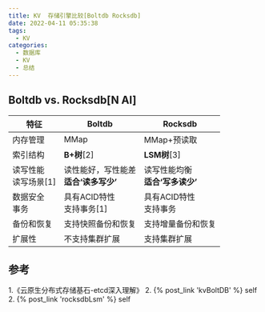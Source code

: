 ```yaml
---
title: KV  存储引擎比较[Boltdb Rocksdb]
date: 2022-04-11 05:35:38
tags:
  - KV
categories: 
  - 数据库
  - KV
  - 总结
---
```



<p></p>
<!-- more -->

## Boltdb vs.  Rocksdb[N AI]


| 特征 | Boltdb | Rocksdb |
| --- | --- | --- |
| 内存管理 | MMap | MMap+预读取 |
| 索引结构 | **B+树**[2] | **LSM树**[3] |
| 读写性能<br>读写场景[1] | 读性能好，写性能差<br/>**适合‘读多写少’** | 读写性能均衡<br/>**适合‘写多读少’** |
| 数据安全<br>事务 | 具有ACID特性<br>支持事务[1] | 具有ACID特性<br>支持事务 |
| 备份和恢复 | 支持快照备份和恢复 | 支持增量备份和恢复 |
| 扩展性 | 不支持集群扩展 | 支持集群扩展 |




## 参考
1.《云原生分布式存储基石-etcd深入理解》 
2. {%  post_link 'kvBoltDB' %}  self
2. {%  post_link 'rocksdbLsm' %}  self 
